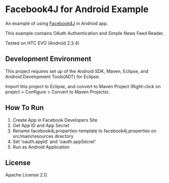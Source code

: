 # Facebook4J for Android Example
An example of using [Facebook4J](https://github.com/roundrop/facebook4j) in Android app.

This example contains OAuth Authentication and Simple News Feed Reader.

Tested on HTC EVO (Android 2.3.4)

## Development Environment
This project requires set up of the Android SDK, Maven, Eclipse, and Android Development Tools(ADT) for Eclipse.

Import this project to Eclipse, and convert to Maven Project (Right-click on project > Configure > Convert to Maven Projects).

## How To Run
1. Create App in Facebook Developers Site
2. Get App ID and App Secret
3. Rename facebook4j.properties-template to facebook4j.properties on src/main/resources directory
4. Set 'oauth.appId' and 'oauth.appSecret'
5. Run as Android Application

## License
Apache License 2.0.
